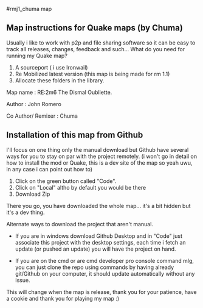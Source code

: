#rmj1_chuma map

## Map instructions for Quake maps (by Chuma)

Usually i like to work with p2p and file sharing software so it can be easy to track all releases, changes, feedback and such... What do you need for running my Quake map?

1. A sourceport ( i use Ironwail)
2. Re Mobilized latest version (this map is being made for rm 1.1)
3. Allocate these folders in the library.


Map name : RE:2m6 The Dismal Oubliette.

Author : John Romero

Co Author/ Remixer : Chuma



## Installation of this map from Github

I'll focus on one thing only the manual download but Github have several ways for you to stay on par with the project remotely. (i won't go in detail on how to install the mod or Quake, this is a dev site of the map so yeah uwu, in any case i can point out how to)

1. Click on the green button called "Code".
2. Click on "Local" altho by default you would be there
3. Download Zip

There you go, you have downloaded the whole map... it's a bit hidden but it's a dev thing.

Alternate ways to download the project that aren't manual.

- If you are in windows download Github Desktop and in "Code" just associate this project with the desktop settings, each time i fetch an update (or pushed an update) you will have the project on hand.

- If you are on the cmd or are cmd developer pro console command mlg, you can just clone the repo using commands by having already git/Github on your computer, it should update automatically without any issue.

This will change when the map is release, thank you for your patience, have a cookie and thank you for playing my map :)
